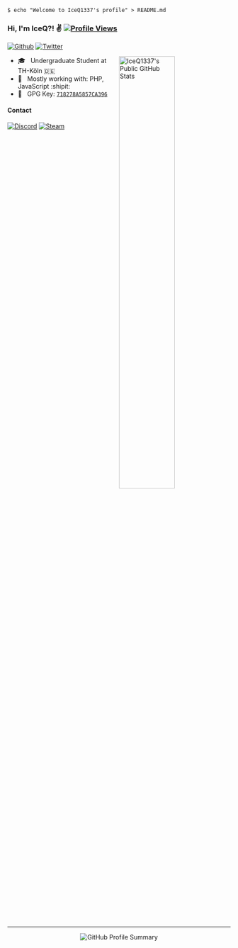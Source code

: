 <!-- Welcome Shell -->
```shell
$ echo "Welcome to IceQ1337's profile" > README.md
```

### Hi, I'm IceQ?! :v: [![Profile Views](https://komarev.com/ghpvc/?username=IceQ1337&color=a371f7&label=Profile+Views)](https://github.com/IceQ1337)

<!-- Follow Buttons -->
[![Github](https://img.shields.io/github/followers/IceQ1337?label=Follow&style=social)](https://github.com/IceQ1337)  [![Twitter](https://img.shields.io/twitter/follow/IceQ1337?style=social)](https://twitter.com/IceQ1337)

<!-- GitHub Stats -->
<picture>
    <source type="image/svg+xml" media="(prefers-color-scheme: dark)" srcset="https://github-readme-stats-git-masterorgs-github-readme-stats-team.vercel.app/api?username=IceQ1337&include_all_commits=true&include_orgs=true&theme=dark&show_icons=true&icon_color=a371f7&hide_border=true&custom_title=IceQ1337's+Public+GitHub+Stats">
    <source type="image/svg+xml" media="(prefers-color-scheme: light)" srcset="https://github-readme-stats-git-masterorgs-github-readme-stats-team.vercel.app/api?username=IceQ1337&include_all_commits=true&include_orgs=true&show_icons=true&icon_color=a371f7&hide_border=true&custom_title=IceQ1337's+Public+GitHub+Stats">
    <img align="right" width="50%" alt="IceQ1337's Public GitHub Stats" src="https://github-readme-stats-git-masterorgs-github-readme-stats-team.vercel.app/api?username=IceQ1337&include_all_commits=true&include_orgs=true&theme=dark&show_icons=true&icon_color=a371f7&hide_border=true&custom_title=IceQ1337's+Public+GitHub+Stats">
</picture>

- :mortar_board: &nbsp; Undergraduate Student at TH-Köln :de:
- :hammer: &nbsp; Mostly working with: PHP, JavaScript :shipit:
- :key: &nbsp; GPG Key: [`718278A5857CA396`](https://github.com/iceq1337.gpg)

#### Contact

<!-- Profile Badges -->
[![Discord](https://img.shields.io/static/v1?label=Discord&message=IceQ%237414&color=a371f7&logo=Discord&logoColor=white)](https://discordapp.com/users/356252587361566720/) [![Steam](https://img.shields.io/static/v1?label=Steam&message=76561198129782984&color=a371f7&logo=Steam&logoColor=white)](https://steamcommunity.com/profiles/76561198129782984/)

<br clear="right"/>

---

<div align="center">
    <img src="http://github-profile-summary-cards.vercel.app/api/cards/profile-details?username=iceq1337&theme=github_dark" alt="GitHub Profile Summary">
</div>